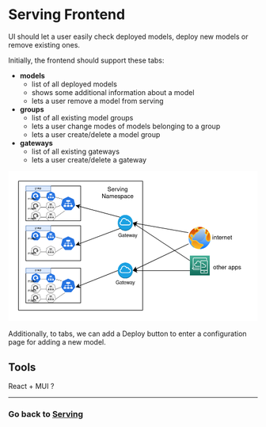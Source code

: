 # Serving Frontend

UI should let a user easily check deployed models, deploy new models or remove existing ones.

Initially, the frontend should support these tabs:

- **models**
  - list of all deployed models
  - shows some additional information about a model
  - lets a user remove a model from serving
- **groups**
  - list of all existing model groups
  - lets a user change modes of models belonging to a group
  - lets a user create/delete a model group
- **gateways**
  - list of all existing gateways
  - lets a user create/delete a gateway

![](../../img/serving.png)

Additionally, to tabs, we can add a Deploy button to enter a configuration page for adding a new model.

## Tools

React + MUI ?

---

### Go back to [Serving](../)
